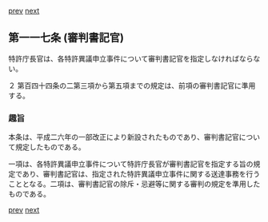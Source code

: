 [prev](/specific/markdowns/特許法/168_Mp-Ch_5-At_116.md)
[next](/specific/markdowns/特許法/170_Mp-Ch_5-At_118.md)
## 第一一七条 (審判書記官)
特許庁長官は、各特許異議申立事件について審判書記官を指定しなければならない。

２ 第百四十四条の二第三項から第五項までの規定は、前項の審判書記官に準用する。


### 趣旨
本条は、平成二六年の一部改正により新設されたものであり、審判書記官について規定したものである。

一項は、各特許異議申立事件について特許庁長官が審判書記官を指定する旨の規定であり、審判書記官は、指定された特許異議申立事件に関する送達事務を行うこととなる。二項は、審判書記官の除斥・忌避等に関する審判の規定を準用したものである。


[prev](/specific/markdowns/特許法/168_Mp-Ch_5-At_116.md)
[next](/specific/markdowns/特許法/170_Mp-Ch_5-At_118.md)